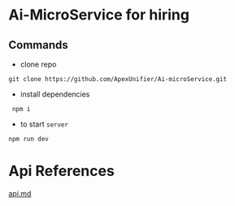 # Ai-MicroService for hiring
## Commands
- clone repo

```
git clone https://github.com/ApexUnifier/Ai-microService.git
```
- install dependencies

```
 npm i
```

- to start `server`

```
npm run dev
```
# Api References

[api.md](doc/api.md)

